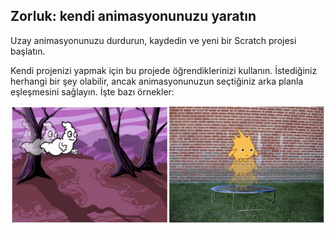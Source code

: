 ## Zorluk: kendi animasyonunuzu yaratın

Uzay animasyonunuzu durdurun, kaydedin ve yeni bir Scratch projesi başlatın.

Kendi projenizi yapmak için bu projede öğrendiklerinizi kullanın. İstediğiniz herhangi bir şey olabilir, ancak animasyonunuzun seçtiğiniz arka planla eşleşmesini sağlayın. İşte bazı örnekler:

![ekran görüntüsü](images/space-egs.png)